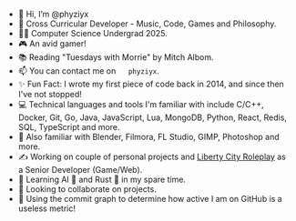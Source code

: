 - 👋 Hi, I’m @phyziyx
- 👀 Cross Curricular Developer - Music, Code, Games and Philosophy.
- 👨‍🎓 Computer Science Undergrad 2025.
- 🎮 An avid gamer!
- 📚 Reading "Tuesdays with Morrie" by Mitch Albom.
- 📫 You can contact me on <img src="https://discord.com/assets/3437c10597c1526c3dbd98c737c2bcae.svg" width="14" height="14"> `phyziyx`.
- ✨ Fun Fact: I wrote my first piece of code back in 2014, and since then I've not stopped!
- 💻 Technical languages and tools I'm familiar with include C/C++, Docker, Git, Go, Java, JavaScript, Lua, MongoDB, Python, React, Redis, SQL, TypeScript and more.
- 🎨 Also familiar with Blender, Filmora, FL Studio, GIMP, Photoshop and more.
- ✍ Working on couple of personal projects and [Liberty City Roleplay](https://lc-rp.mp) as a Senior Developer (Game/Web).
- 🌱 Learning AI 🤖 and Rust 🦀 in my spare time.
- 💞️ Looking to collaborate on projects.
- 🧠 Using the commit graph to determine how active I am on GitHub is a useless metric!

<!---
  Peeking huh?
--->
